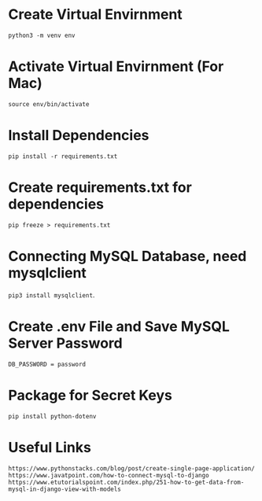 # Create Virtual Envirnment
`python3 -m venv env`

# Activate Virtual Envirnment (For Mac)
`source env/bin/activate`

# Install Dependencies
`pip install -r requirements.txt`

# Create requirements.txt for dependencies
`pip freeze > requirements.txt`

# Connecting MySQL Database, need mysqlclient
`pip3 install mysqlclient`.

# Create .env File and Save MySQL Server Password
`DB_PASSWORD = password`

# Package for Secret Keys
`pip install python-dotenv`

# Useful Links
`https://www.pythonstacks.com/blog/post/create-single-page-application/`
`https://www.javatpoint.com/how-to-connect-mysql-to-django`
`https://www.etutorialspoint.com/index.php/251-how-to-get-data-from-mysql-in-django-view-with-models`
